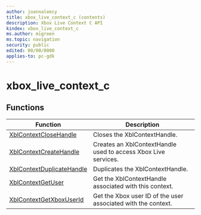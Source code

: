 ```yaml
---
author: joannaleecy
title: xbox_live_context_c (contents)
description: Xbox Live Context C API
kindex: xbox_live_context_c
ms.author: migreen
ms.topic: navigation
security: public
edited: 00/00/0000
applies-to: pc-gdk
---
```


# xbox_live_context_c  



  
## Functions  
  
| Function | Description |  
| --- | --- |  
| [XblContextCloseHandle](functions/xblcontextclosehandle.md) | Closes the XblContextHandle. |  
| [XblContextCreateHandle](functions/xblcontextcreatehandle.md) | Creates an XblContextHandle used to access Xbox Live services. |  
| [XblContextDuplicateHandle](functions/xblcontextduplicatehandle.md) | Duplicates the XblContextHandle. |  
| [XblContextGetUser](functions/xblcontextgetuser.md) | Get the XblContextHandle associated with this context. |  
| [XblContextGetXboxUserId](functions/xblcontextgetxboxuserid.md) | Get the Xbox user ID of the user associated with the context. |  
